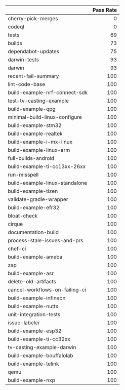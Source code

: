 |                                |   Pass Rate |
|:-------------------------------|------------:|
| cherry-pick-merges             |           0 |
| codeql                         |           0 |
| tests                          |          69 |
| builds                         |          73 |
| dependabot-updates             |          75 |
| darwin-tests                   |          93 |
| darwin                         |          93 |
| recent-fail-summary            |         100 |
| lint-code-base                 |         100 |
| build-example-nrf-connect-sdk  |         100 |
| test-tv-casting-example        |         100 |
| build-example-qpg              |         100 |
| minimal-build-linux-configure  |         100 |
| build-example-stm32            |         100 |
| build-example-realtek          |         100 |
| build-example-i-mx-linux       |         100 |
| build-example-linux-arm        |         100 |
| full-builds-android            |         100 |
| build-example-ti-cc13xx-26xx   |         100 |
| run-misspell                   |         100 |
| build-example-linux-standalone |         100 |
| build-example-tizen            |         100 |
| validate-gradle-wrapper        |         100 |
| build-example-efr32            |         100 |
| bloat-check                    |         100 |
| cirque                         |         100 |
| documentation-build            |         100 |
| process-stale-issues-and-prs   |         100 |
| chef-ci                        |         100 |
| build-example-ameba            |         100 |
| zap                            |         100 |
| build-example-asr              |         100 |
| delete-old-artifacts           |         100 |
| cancel-workflows-on-failing-ci |         100 |
| build-example-infineon         |         100 |
| build-example-nuttx            |         100 |
| unit-integration-tests         |         100 |
| issue-labeler                  |         100 |
| build-example-esp32            |         100 |
| build-example-ti-cc32xx        |         100 |
| tv-casting-example-darwin      |         100 |
| build-example-bouffalolab      |         100 |
| build-example-telink           |         100 |
| qemu                           |         100 |
| build-example-nxp              |         100 |